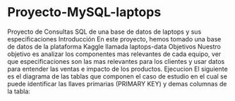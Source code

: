 # Proyecto-MySQL-laptops
Proyecto de Consultas SQL de una base de datos de laptops y sus especificaciones
Introducción
En este proyecto, hemos tomado una base de datos de la plataforma Kaggle llamada laptops-data
Objetivos
Nuestro objetivo es analizar los componentes mas relevantes de cada equipo, ver que especificaciones son las mas relevantes para los clientes y usar datos para entender las ventas e impacto de los productos.
Ejecucion
El siguiente es el diagrama de las tablas que componen el caso de estudio en el cual se puede identificar las llaves primarias (PRIMARY KEY) y demas columnas de la tabla:
